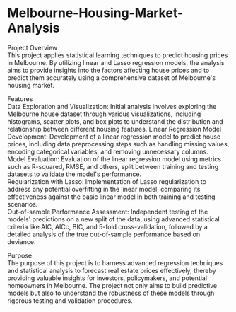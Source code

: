 # Melbourne-Housing-Market-Analysis

Project Overview  
This project applies statistical learning techniques to predict housing prices in Melbourne. By utilizing linear and Lasso regression models, the analysis aims to provide insights into the factors affecting house prices and to predict them accurately using a comprehensive dataset of Melbourne's housing market.  

Features  
Data Exploration and Visualization: Initial analysis involves exploring the Melbourne house dataset through various visualizations, including histograms, scatter plots, and box plots to understand the distribution and relationship between different housing features.
Linear Regression Model Development: Development of a linear regression model to predict house prices, including data preprocessing steps such as handling missing values, encoding categorical variables, and removing unnecessary columns.  
Model Evaluation: Evaluation of the linear regression model using metrics such as R-squared, RMSE, and others, split between training and testing datasets to validate the model's performance.  
Regularization with Lasso: Implementation of Lasso regularization to address any potential overfitting in the linear model, comparing its effectiveness against the basic linear model in both training and testing scenarios.  
Out-of-sample Performance Assessment: Independent testing of the models' predictions on a new split of the data, using advanced statistical criteria like AIC, AICc, BIC, and 5-fold cross-validation, followed by a detailed analysis of the true out-of-sample performance based on deviance.  

Purpose  
The purpose of this project is to harness advanced regression techniques and statistical analysis to forecast real estate prices effectively, thereby providing valuable insights for investors, policymakers, and potential homeowners in Melbourne. The project not only aims to build predictive models but also to understand the robustness of these models through rigorous testing and validation procedures.  

